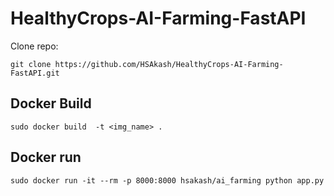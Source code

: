 # HealthyCrops-AI-Farming-FastAPI
Clone repo:
```
git clone https://github.com/HSAkash/HealthyCrops-AI-Farming-FastAPI.git
```

## Docker Build
```
sudo docker build  -t <img_name> .
```

## Docker run
```
sudo docker run -it --rm -p 8000:8000 hsakash/ai_farming python app.py
```